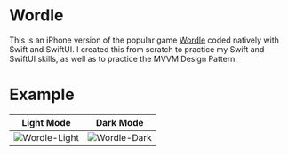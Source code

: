 # Wordle

This is an iPhone version of the popular game [Wordle](https://www.nytimes.com/games/wordle/index.html) coded natively with Swift and SwiftUI. I created this from scratch to practice my Swift and SwiftUI skills, as well as to practice the MVVM Design Pattern.

# Example
Light Mode            |  Dark Mode
:-------------------------:|:-------------------------:
![Wordle-Light](https://user-images.githubusercontent.com/32146689/159963480-70129030-bbe6-4d15-8081-137287e975eb.gif) | ![Wordle-Dark](https://user-images.githubusercontent.com/32146689/159963500-3e5f290d-dedb-4abc-9ce8-93d5fc7ee4fd.gif)
